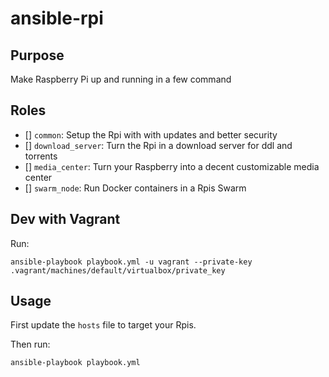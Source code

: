 # ansible-rpi

## Purpose

Make Raspberry Pi up and running in a few command

## Roles

- [] `common`: Setup the Rpi with with updates and better security
- [] `download_server`: Turn the Rpi in a download server for ddl and torrents
- [] `media_center`: Turn your Raspberry into a decent customizable media center
- [] `swarm_node`: Run Docker containers in a Rpis Swarm

## Dev with Vagrant

Run:

```
ansible-playbook playbook.yml -u vagrant --private-key .vagrant/machines/default/virtualbox/private_key
```

## Usage

First update the `hosts` file to target your Rpis.

Then run:

```
ansible-playbook playbook.yml
```
